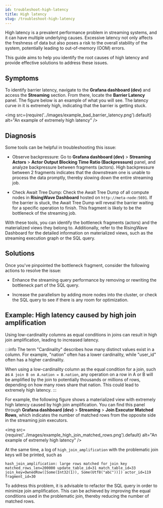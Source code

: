 ```yaml
---
id: troubleshoot-high-latency
title: High latency
slug: /troubleshoot-high-latency
---
```


High latency is a prevalent performance problem in streaming systems, and it can have multiple underlying causes. Excessive latency not only affects the freshness of data but also poses a risk to the overall stability of the system, potentially leading to out-of-memory (OOM) errors.

This guide aims to help you identify the root causes of high latency and provide effective solutions to address these issues.

## Symptoms

To identify barrier latency, navigate to the **Grafana dashboard (dev)** and access the **Streaming** section. From there, locate the **Barrier Latency** panel. The figure below is an example of what you will see. The latency curve in it is extremely high, indicating that the barrier is getting stuck.

<img
  src={require('../images/example_bad_barrier_latency.png').default}
  alt="An example of extremely high latency"
/>

## Diagnosis

Some tools can be helpful in troubleshooting this issue:

- Observe backpressure: Go to **Grafana dashboard (dev)** > **Streaming Actors** > **Actor Output Blocking Time Ratio (Backpressure)** panel, and analyze backpressure between fragments (actors). High backpressure between 2 fragments indicates that the downstream one is unable to process the data promptly, thereby slowing down the entire streaming job.

- Check Await Tree Dump: Check the Await Tree Dump of all compute nodes in **RisingWave Dashboard** hosted on `http://meta-node:5691`. If the barrier is stuck, the Await Tree Dump will reveal the barrier waiting for a specific operation to finish. This fragment is likely to be the bottleneck of the streaming job.

With these tools, you can identify the bottleneck fragments (actors) and the materialized views they belong to. Additionally, refer to the RisingWave Dashboard for the detailed information on materialized views, such as the streaming execution graph or the SQL query.

## Solutions

Once you've pinpointed the bottleneck fragment, consider the following actions to resolve the issue:

- Enhance the streaming query performance by removing or rewriting the bottleneck part of the SQL query.

- Increase the parallelism by adding more nodes into the cluster, or check the SQL query to see if there is any room for optimization.

## Example: High latency caused by high join amplification

Using low-cardinality columns as equal conditions in joins can result in high join amplification, leading to increased latency. 

:::info
The term "Cardinality" describes how many distinct values exist in a column. For example, "nation" often has a lower cardinality, while "user_id" often has a higher cardinality.

When using a low-cardinality column as the equal condition for a join, such as `A join B on A.nation = B.nation`, any operation on a row in A or B will be amplified by the join to potentially thousands or millions of rows, depending on how many rows share that nation. This could lead to extremely high latency.
:::

For example, the following figure shows a materialized view with extremely high latency caused by high join amplification. You can find this panel through **Grafana dashboard (dev)** > **Streaming** > **Join Executor Matched Rows**, which indicates the number of matched rows from the opposite side in the streaming join executors.

<img
  src={require('../images/example_high_join_matched_rows.png').default}
  alt="An example of extremely high latency"
/>

At the same time, a log of `high_join_amplification` with the problematic join keys will be printed, such as

```
hash_join_amplification: large rows matched for join key matched_rows_len=200000 update_table_id=31 match_table_id=33 join_key=OwnedRow([Some(Int32(1)), Some(Utf8("abc"))]) actor_id=119 fragment_id=30
```

To address this problem, it is advisable to refactor the SQL query in order to minimize join amplification. This can be achieved by improving the equal conditions used in the problematic join, thereby reducing the number of matched rows.
